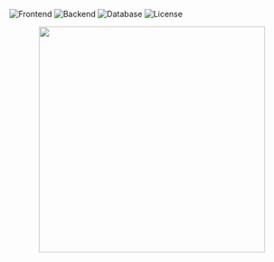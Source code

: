 ![Frontend](https://img.shields.io/badge/Frontend-Vue.js%20-green.svg)
![Backend](https://img.shields.io/badge/Backend-Laravel%20-red.svg)
![Database](https://img.shields.io/badge/Database-SQLite%20-yellow.svg)
![License](https://img.shields.io/badge/License-GPL&ndash;3.0%20-purple.svg)

<p align="center"><a href="https://laravel.com" target="_blank"><img src="https://raw.githubusercontent.com/laravel/art/master/logo-lockup/5%20SVG/2%20CMYK/1%20Full%20Color/laravel-logolockup-cmyk-red.svg" width="400"></a></p>

